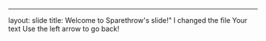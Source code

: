 
---
layout: slide
title: Welcome to Sparethrow's slide!"
I changed the file
Your text
Use the left arrow to go back!
